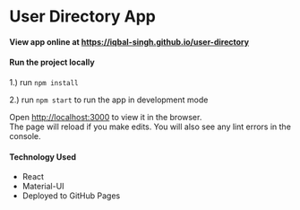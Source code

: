 # User Directory App


#### View app online at https://iqbal-singh.github.io/user-directory



#### Run the project locally

1.) run `npm install` 


2.) run `npm start` to run the app in development mode <br/>

Open [http://localhost:3000](http://localhost:3000) to view it in the browser.<br />
The page will reload if you make edits. You will also see any lint errors in the console.



#### Technology Used
* React
* Material-UI
* Deployed to GitHub Pages

